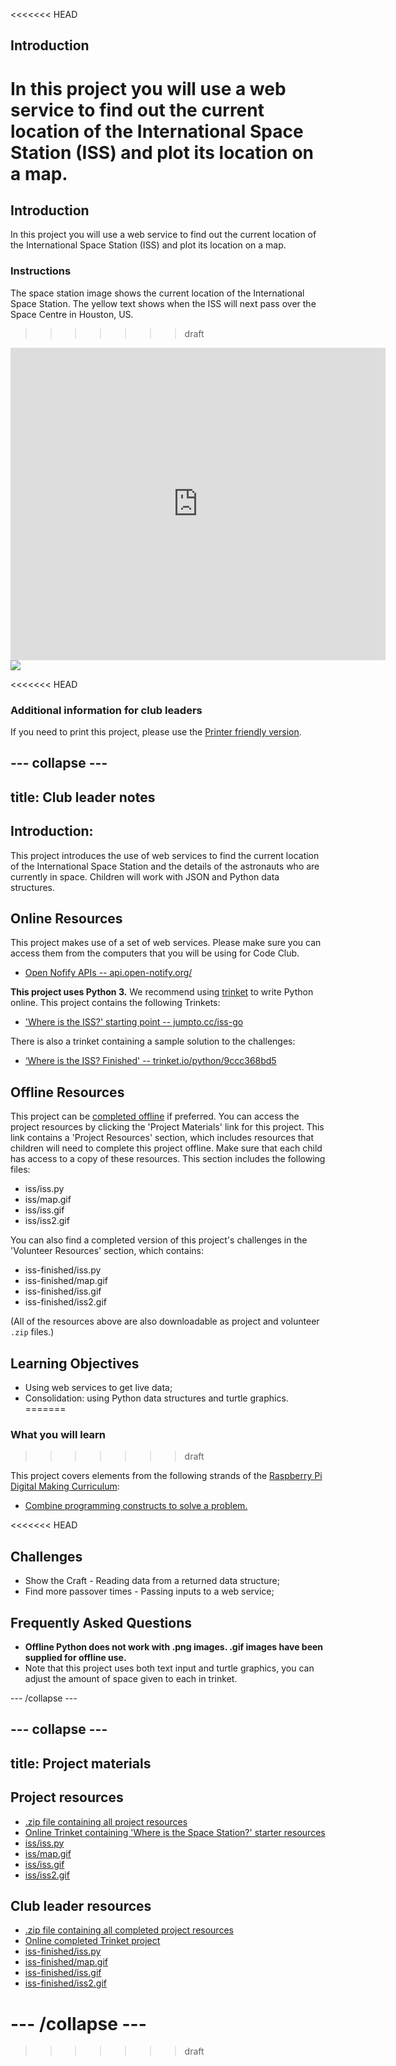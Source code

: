 <<<<<<< HEAD
## Introduction

In this project you will use a web service to find out the current location of the International Space Station (ISS) and plot its location on a map. 
=======


## Introduction

In this project you will use a web service to find out the current location of the International Space Station (ISS) and plot its location on a map.

### Instructions

The space station image shows the current location of the International Space Station. The yellow text shows when the ISS will next pass over the Space Centre in Houston, US.
>>>>>>> draft

<div class="trinket">
  <iframe src="https://trinket.io/embed/python/b95851338c?outputOnly=true&start=result" width="600" height="500" frameborder="0" marginwidth="0" marginheight="0" allowfullscreen>
  </iframe>
  <img src="images/iss-final.png">
</div>

<<<<<<< HEAD
### Additional information for club leaders

If you need to print this project, please use the [Printer friendly version](https://projects.raspberrypi.org/en/projects/where-is-the-space-station/print).


--- collapse ---
---
title: Club leader notes
---


## Introduction:
This project introduces the use of web services to find the current location of the International Space Station and the details of the astronauts who are currently in space. Children will work with JSON and Python data structures. 

## Online Resources

This project makes use of a set of web services. Please make sure you can access them from the computers that you will be using for Code Club. 

+ [Open Nofify APIs -- api.open-notify.org/](http://api.open-notify.org/)

__This project uses Python 3.__ We recommend using [trinket](https://trinket.io/) to write Python online. This project contains the following Trinkets:

+ ['Where is the ISS?' starting point -- jumpto.cc/iss-go](http://jumpto.cc/iss-go)

There is also a trinket containing a sample solution to the challenges:

+ [‘Where is the ISS? Finished' -- trinket.io/python/9ccc368bd5](https://trinket.io/python/b95851338c)

## Offline Resources
This project can be [completed offline](https://www.codeclubprojects.org/en-GB/resources/python-working-offline/) if preferred. You can access the project resources by clicking the 'Project Materials' link for this project. This link contains a 'Project Resources' section, which includes resources that children will need to complete this project offline. Make sure that each child has access to a copy of these resources. This section includes the following files:

+ iss/iss.py
+ iss/map.gif
+ iss/iss.gif
+ iss/iss2.gif

You can also find a completed version of this project's challenges in the 'Volunteer Resources' section, which contains:

+ iss-finished/iss.py
+ iss-finished/map.gif
+ iss-finished/iss.gif
+ iss-finished/iss2.gif

(All of the resources above are also downloadable as project and volunteer `.zip` files.)

## Learning Objectives
+ Using web services to get live data;
+ Consolidation: using Python data structures and turtle graphics. 
=======
### What you will learn
>>>>>>> draft

This project covers elements from the following strands of the [Raspberry Pi Digital Making Curriculum](http://rpf.io/curriculum):

+ [Combine programming constructs to solve a problem.](https://www.raspberrypi.org/curriculum/programming/builder)

<<<<<<< HEAD
## Challenges
+ Show the Craft - Reading data from a returned data structure;
+ Find more passover times - Passing inputs to a web service;

## Frequently Asked Questions
+ __Offline Python does not work with .png images. .gif images have been supplied for offline use.__
+ Note that this project uses both text input and turtle graphics, you can adjust the amount of space given to each in trinket. 




--- /collapse ---


--- collapse ---
---
title: Project materials
---
## Project resources
* [.zip file containing all project resources](resources/iss-project-resources.zip)
* [Online Trinket containing 'Where is the Space Station?' starter resources](http://jumpto.cc/iss-go)
* [iss/iss.py](resources/iss-iss.py)
* [iss/map.gif](resources/iss-map.gif)
* [iss/iss.gif](resources/iss-iss.gif)
* [iss/iss2.gif](resources/iss-iss2.gif)

## Club leader resources
* [.zip file containing all completed project resources](resources/iss-volunteer-resources.zip)
* [Online completed Trinket project](https://trinket.io/python/b95851338c)
* [iss-finished/iss.py](resources/iss-finished-iss.py)
* [iss-finished/map.gif](resources/iss-finished-map.gif)
* [iss-finished/iss.gif](resources/iss-finished-iss.gif)
* [iss-finished/iss2.gif](resources/iss-finished-iss2.gif)

--- /collapse ---
=======

>>>>>>> draft
